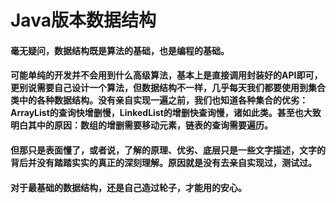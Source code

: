 # Java版本数据结构

#### 毫无疑问，数据结构既是算法的基础，也是编程的基础。
#### 可能单纯的开发并不会用到什么高级算法，基本上是直接调用封装好的API即可，更别说需要自己设计一个算法，但数据结构不一样，几乎每天我们都要使用到集合类中的各种数据结构。没有亲自实现一遍之前，我们也知道各种集合的优劣：ArrayList的查询快增删慢，LinkedList的增删快查询慢，诸如此类。甚至也大致明白其中的原因：数组的增删需要移动元素，链表的查询需要遍历。
#### 但那只是表面懂了，或者说，了解的原理、优劣、底层只是一些文字描述，文字的背后并没有踏踏实实的真正的深刻理解。原因就是没有去亲自实现过，测试过。
#### 对于最基础的数据结构，还是自己造过轮子，才能用的安心。

